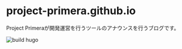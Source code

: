 # project-primera.github.io

Project Primeraが開発運営を行うツールのアナウンスを行うブログです。

![build hugo](https://github.com/project-primera/project-primera.github.io/workflows/build%20hugo/badge.svg?branch=master)
